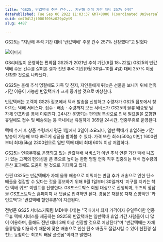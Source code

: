 ```yaml
---
title: "GS25, 반값택배 주문 건수... 지난해 추석 기간 대비 257% 신장"
datePublished: Tue Sep 06 2022 11:03:37 GMT+0000 (Coordinated Universal Time)
cuid: cm704l2jt000f09kz029p2yt9
slug: 4487

---
```



GS25는 "지난해 추석 기간 대비 '반값택배' 주문 건수 257% 신장했다"고 밝혔다

![이미지](https://cdn.hashnode.com/res/hashnode/image/upload/v1739256786436/77494462-4620-4ee2-b07d-9dce1802ff28.jpeg)

GS리테일이 운영하는 편의점 GS25가 2021년 추석 기간(9월 18~22일) GS25의 반값택배 주문 건수를 살펴본 결과 전년 추석 기간(9월 30일~10월 4일) 대비 257% 이상 신장한 것으로 나타났다.

GS25는 올해 추석 명절에도 가족 및 친지, 지인들에게 뒤늦은 선물을 보내기 위해 연휴 기간 이용이 가능한 반값택배가 크게 증가할 것으로 예상한다.

반값택배는 고객이 GS25 점포에서 택배 발송을 신청하고 수령자가 GS25 점포에서 찾아가는 택배 서비스다. 접수ㆍ배송ㆍ수령까지 모든 서비스가 GS25의 물류 배송망 및 자체 인프라를 통해 이뤄진다. 24시간 운영되는 편의점 특성으로 인해 일요일을 포함한 휴일에도 접수 및 배송되는 등 국내에선 유일하게 365일 24시간, 연중무휴로 운영된다.

택배 수거 후 상품 수령까지 평균 1일에서 3일이 소요되나, 일반 택배가 휴업하는 기간 발송이 가능해 보다 빠르게 상품을 받아볼 수 있다. 가격 또한 최소(500g 미만) 1600원부터 최대(5kg) 2300원으로 일반 택배 대비 최대 60% 이상 저렴하다.

GS25는 연중무휴로 운영되고 있는 반값택배 서비스가 이번 추석 연휴 기간 택배 니즈가 있는 고객의 편의성을 큰 폭으로 높이는 한편 명절 연휴 직후 집중되는 택배 접수량의 분산 효과에도 도움이 될 것으로 기대하고 있다.

한편 GS25는 반값택배가 자체 물류 배송으로 이뤄지는 만큼 추가 배송으로 인한 탄소배출을 절감할 수 있다는 것을 홍보하기 위해 9월 1일부터 30일까지 '지구를 지키는 착한 택배 퀴즈' 이벤트를 진행한다. GS포스트박스 회원 대상으로 진행되며, 퀴즈의 정답을 GS포스트박스 홈페이지 내 댓글로 입력하면 된다. 경품은 재활용 자재 쇼핑백인 '카인드백'과 '반값택배 할인쿠폰'이 지급된다.

전병준 GS25 서비스기획팀 MD(매니저)는 "국내에서 최저 가격이자 유일무이한 연중무휴 택배 서비스를 제공하는 GS25의 반값택배는 일반택배 휴업 기간 사람들이 더 많이 이용하며, 올해도 전년 대비 3배 이상 신장할 것으로 예상된다"며 "반값택배는 자체 물류망을 이용하기 때문에 잦은 배송으로 인한 탄소 배출도 절감시킬 수 있어 친환경 실천도 동참하는 최고의 배달 플랫폼"이라고 말했다.